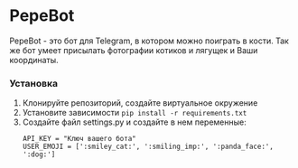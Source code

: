 # PepeBot

PepeBot - это бот для Telegram, в котором можно поиграть в кости. 
Так же бот умеет присылать фотографии котиков и лягущек и Ваши координаты. 

### Установка

1. Клонируйте репозиторий, создайте виртуальное окружение
2. Установите зависимости `pip install -r requirements.txt`
3. Создайте файл settings.py и создайте в нем переменные:
    ```
    API_KEY = "Ключ вашего бота"
    USER_EMOJI = [':smiley_cat:', ':smiling_imp:', ':panda_face:', ':dog:']
    ```
